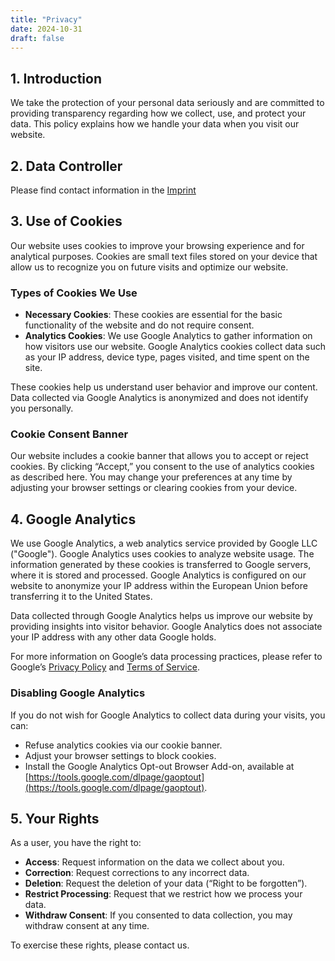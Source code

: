 ```yaml
---
title: "Privacy"
date: 2024-10-31
draft: false
---
```


## 1. Introduction

We take the protection of your personal data seriously and are committed to providing transparency regarding how we collect, use, and protect your data. This policy explains how we handle your data when you visit our website.

## 2. Data Controller

Please find contact information in the [Imprint](/imprint)

## 3. Use of Cookies

Our website uses cookies to improve your browsing experience and for analytical purposes. Cookies are small text files stored on your device that allow us to recognize you on future visits and optimize our website.

### Types of Cookies We Use

- **Necessary Cookies**: These cookies are essential for the basic functionality of the website and do not require consent.
- **Analytics Cookies**: We use Google Analytics to gather information on how visitors use our website. Google Analytics cookies collect data such as your IP address, device type, pages visited, and time spent on the site.

These cookies help us understand user behavior and improve our content. Data collected via Google Analytics is anonymized and does not identify you personally.

### Cookie Consent Banner

Our website includes a cookie banner that allows you to accept or reject cookies. By clicking “Accept,” you consent to the use of analytics cookies as described here. You may change your preferences at any time by adjusting your browser settings or clearing cookies from your device.

## 4. Google Analytics

We use Google Analytics, a web analytics service provided by Google LLC ("Google"). Google Analytics uses cookies to analyze website usage. The information generated by these cookies is transferred to Google servers, where it is stored and processed. Google Analytics is configured on our website to anonymize your IP address within the European Union before transferring it to the United States.

Data collected through Google Analytics helps us improve our website by providing insights into visitor behavior. Google Analytics does not associate your IP address with any other data Google holds.

For more information on Google’s data processing practices, please refer to Google’s [Privacy Policy](https://policies.google.com/privacy) and [Terms of Service](https://marketingplatform.google.com/about/analytics/terms/us/).

### Disabling Google Analytics

If you do not wish for Google Analytics to collect data during your visits, you can:
- Refuse analytics cookies via our cookie banner.
- Adjust your browser settings to block cookies.
- Install the Google Analytics Opt-out Browser Add-on, available at [https://tools.google.com/dlpage/gaoptout](https://tools.google.com/dlpage/gaoptout).

## 5. Your Rights

As a user, you have the right to:
- **Access**: Request information on the data we collect about you.
- **Correction**: Request corrections to any incorrect data.
- **Deletion**: Request the deletion of your data (“Right to be forgotten”).
- **Restrict Processing**: Request that we restrict how we process your data.
- **Withdraw Consent**: If you consented to data collection, you may withdraw consent at any time.

To exercise these rights, please contact us.


